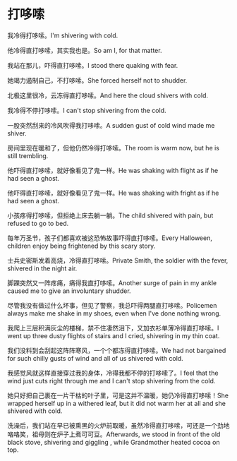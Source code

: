 # 打哆嗦

<p><span class="chinese">我冷得打哆嗦。</span><span class="english">I'm shivering with cold.</span></p>

<p><span class="chinese">他冷得直打哆嗦，其实我也是。</span><span class="english">So am I, for that matter.</span></p>

<p><span class="chinese">我站在那儿，吓得直打哆嗦。</span><span class="english">I stood there quaking with fear.</span></p>

<p><span class="chinese">她竭力遏制自己，不打哆嗦。</span><span class="english">She forced herself not to shudder.</span></p>

<p><span class="chinese">北极这里很冷，云冻得直打哆嗦。</span><span class="english">And here the cloud shivers with cold.</span></p>

<p><span class="chinese">我冷得不停打哆嗦。</span><span class="english">I can't stop shivering from the cold.</span></p>

<p><span class="chinese">一股突然刮来的冷风吹得我打哆嗦。</span><span class="english">A sudden gust of cold wind made me shiver.</span></p>

<p><span class="chinese">房间里现在暖和了，但他仍然冷得打哆嗦。</span><span class="english">The room is warm now, but he is still trembling.</span></p>

<p><span class="chinese">他吓得直打哆嗦，就好像看见了鬼一样。</span><span class="english">He was shaking with flight as if he had seen a ghost.</span></p>

<p><span class="chinese">他吓得直打哆嗦，就好像看见了鬼一样。</span><span class="english">He was shaking with fright as if he had seen a ghost.</span></p>

<p><span class="chinese">小孩疼得打哆嗦，但拒绝上床去躺一躺。</span><span class="english">The child shivered with pain, but refused to go to bed.</span></p>

<p><span class="chinese">每年万圣节，孩子们都喜欢被这恐怖故事吓得直打哆嗦。</span><span class="english">Every Halloween, children enjoy being frightened by this scary story.</span></p>

<p><span class="chinese">士兵史密斯发着高烧，冷得直打哆嗦。</span><span class="english">Private Smith, the soldier with the fever, shivered in the night air.</span></p>

<p><span class="chinese">脚踝突然又一阵疼痛，痛得我直打哆嗦。</span><span class="english">Another surge of pain in my ankle caused me to give an involuntary shudder.</span></p>

<p><span class="chinese">尽管我没有做过什么坏事，但见了警察，我总吓得两腿直打哆嗦。</span><span class="english">Policemen always make me shake in my shoes, even when I've done nothing wrong.</span></p>

<p><span class="chinese">我爬上三层积满灰尘的楼梯，禁不住凄然泪下，又加衣衫单薄冷得直打哆嗦。</span><span class="english">I went up three dusty flights of stairs and I cried, shivering in my thin coat.</span></p>

<p><span class="chinese">我们没料到会刮起这阵阵寒风，一个个都冻得直打哆嗦。</span><span class="english">We had not bargained for such chilly gusts of wind and all of us shivered with cold.</span></p>

<p><span class="chinese">我感觉风就这样直接穿过我的身体，冷得我都不停的打哆嗦了。</span><span class="english">I feel that the wind just cuts right through me and I can't stop shivering from the cold.</span></p>

<p><span class="chinese">她只好把自己裹在一片干枯的叶子里，可是这并不温暖，她仍冷得直打哆嗦！</span><span class="english">She wrapped herself up in a withered leaf, but it did not warm her at all and she shivered with cold.</span></p>

<p><span class="chinese">洗澡后，我们站在早已被熏黑的火炉前取暖，虽然冷得直打哆嗦，可还是一个劲地咯咯笑，祖母则在炉子上煮可可豆。</span><span class="english">Afterwards, we stood in front of the old black stove, shivering and giggling , while Grandmother heated cocoa on top.</span></p>

